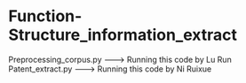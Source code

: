 # Function-Structure_information_extract


Preprocessing_corpus.py   --->  Running this code by Lu Run
Patent_extract.py   --->  Running this code by Ni Ruixue
